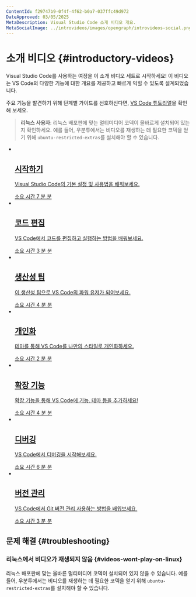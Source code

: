 ```yaml
---
ContentId: f29747b9-0f4f-4f62-b0a7-037ffc49d972
DateApproved: 03/05/2025
MetaDescription: Visual Studio Code 소개 비디오 개요.
MetaSocialImage: ../introvideos/images/opengraph/introvideos-social.png
---
```

# 소개 비디오 {#introductory-videos}

Visual Studio Code를 사용하는 여정을 이 소개 비디오 세트로 시작하세요! 이 비디오는 VS Code의 다양한 기능에 대한 개요를 제공하고 빠르게 익힐 수 있도록 설계되었습니다.

주요 기능을 발견하기 위해 단계별 가이드를 선호하신다면, [VS Code 튜토리얼](/docs/getstarted/getting-started.md)을 확인해 보세요.

>**리눅스 사용자**: 리눅스 배포판에 맞는 멀티미디어 코덱이 올바르게 설치되어 있는지 확인하세요. 예를 들어, 우분투에서는 비디오를 재생하는 데 필요한 코덱을 얻기 위해 `ubuntu-restricted-extras`를 설치해야 할 수 있습니다.

<ul class="video-list">
	<li class="video">
            <a href="/docs/introvideos/basics">
			<img src="/assets/docs/getstarted/introvideos/getting-started.png" alt aria-hidden="true" class="thumb"/>
			<div class="info">
                <h2 class="title faux-h3">시작하기</h2>
				<p class="description">Visual Studio Code의 기본 설정 및 사용법을 배워보세요.</p>
				<span class="duration"><span class="sr-only">소요 시간 </span>7<span aria-hidden="true"> 분</span><span class="sr-only"> 분</span></span>
			</div>
		</a>
	</li>
	<li class="video">
		<a href="/docs/introvideos/codeediting">
			<img src="/assets/docs/getstarted/introvideos/code-editing.png" alt aria-hidden="true" class="thumb"/>
			<div class="info">
				<h2 class="title faux-h3">코드 편집</h2>
				<p class="description">VS Code에서 코드를 편집하고 실행하는 방법을 배워보세요.</p>
				<span class="duration"><span class="sr-only">소요 시간 </span>3<span aria-hidden="true"> 분</span><span class="sr-only"> 분</span></span>
			</div>
		</a>
	</li>
	<li class="video">
		<a href="/docs/introvideos/productivity">
			<img src="/assets/docs/getstarted/introvideos/productivity-tips.png" alt aria-hidden="true" class="thumb"/>
			<div class="info">
				<h2 class="title faux-h3">생산성 팁</h2>
				<p class="description">이 생산성 팁으로 VS Code의 파워 유저가 되어보세요.</p>
				<span class="duration"><span class="sr-only">소요 시간 </span>4<span aria-hidden="true"> 분</span><span class="sr-only"> 분</span></span>
			</div>
		</a>
    </li>
	<li class="video">
		<a href="/docs/introvideos/configure">
			<img src="/assets/docs/getstarted/introvideos/personalize-themes.png" alt aria-hidden="true" class="thumb"/>
			<div class="info">
				<h2 class="title faux-h3">개인화</h2>
				<p class="description">테마를 통해 VS Code를 나만의 스타일로 개인화하세요.</p>
				<span class="duration"><span class="sr-only">소요 시간 </span>2<span aria-hidden="true"> 분</span><span class="sr-only"> 분</span></span>
			</div>
		</a>
	</li>
	<li class="video">
		<a href="/docs/introvideos/extend">
			<img src="/assets/docs/getstarted/introvideos/extensions.png" alt aria-hidden="true" class="thumb"/>
			<div class="info">
				<h2 class="title faux-h3">확장 기능</h2>
				<p class="description">확장 기능을 통해 VS Code에 기능, 테마 등을 추가하세요!</p>
				<span class="duration"><span class="sr-only">소요 시간 </span>4<span aria-hidden="true"> 분</span><span class="sr-only"> 분</span></span>
			</div>
		</a>
	</li>
	<li class="video">
		<a href="/docs/introvideos/debugging">
			<img src="/assets/docs/getstarted/introvideos/debugging.png" alt aria-hidden="true" class="thumb"/>
			<div class="info">
				<h2 class="title faux-h3">디버깅</h2>
				<p class="description">VS Code에서 디버깅을 시작해보세요.</p>
				<span class="duration"><span class="sr-only">소요 시간 </span>6<span aria-hidden="true"> 분</span><span class="sr-only"> 분</span></span>
			</div>
		</a>
	</li>
	<li class="video">
		<a href="/docs/introvideos/versioncontrol">
			<img src="/assets/docs/getstarted/introvideos/version-control.png" alt aria-hidden="true" class="thumb"/>
			<div class="info">
				<h2 class="title faux-h3">버전 관리</h2>
				<p class="description">VS Code에서 Git 버전 관리 사용하는 방법을 배워보세요.</p>
				<span class="duration"><span class="sr-only">소요 시간 </span>3<span aria-hidden="true"> 분</span><span class="sr-only"> 분</span></span>
			</div>
		</a>
	</li>
</ul>

## 문제 해결 {#troubleshooting}

### 리눅스에서 비디오가 재생되지 않음 {#videos-wont-play-on-linux}

리눅스 배포판에 맞는 올바른 멀티미디어 코덱이 설치되어 있지 않을 수 있습니다. 예를 들어, 우분투에서는 비디오를 재생하는 데 필요한 코덱을 얻기 위해 `ubuntu-restricted-extras`를 설치해야 할 수 있습니다.
